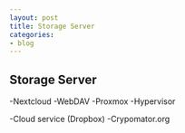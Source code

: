 ```yaml
---
layout: post
title: Storage Server
categories:
- blog
---
```


## Storage Server

-Nextcloud
-WebDAV
-Proxmox
-Hypervisor

-Cloud service (Dropbox)
-Crypomator.org
